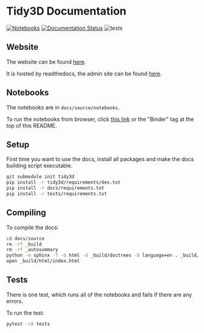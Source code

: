 # Tidy3D Documentation

[![Notebooks](https://mybinder.org/badge_logo.svg)](https://mybinder.org/v2/gh/flexcompute-readthedocs/tidy3d-docs/readthedocs?labpath=docs%2Fsource%2Fnotebooks)
[![Documentation Status](https://readthedocs.com/projects/flexcompute-tidy3ddocumentation/badge/?version=latest)](https://flexcompute-tidy3ddocumentation.readthedocs-hosted.com/?badge=latest)
![tests](https://github.com/flexcompute/tidy3d/actions/workflows//run_tests.yml/badge.svg)

## Website

The website can be found [here](https://flexcompute-tidy3ddocumentation.readthedocs-hosted.com/).

It is hosted by readthedocs, the admin site can be found [here](https://readthedocs.com/dashboard/).

## Notebooks

The notebooks are in `docs/source/notebooks`.

To run the notebooks from browser, click [this link](https://mybinder.org/v2/gh/flexcompute/Tidy3D-docs/HEAD?filepath=docs/notebooks/) or the "Binder" tag at the top of this README.

## Setup

First time you want to use the docs, install all packages and make the docs building script executable.

```bash
git submodule init tidy3d
pip install -r tidy3d/requirements/dev.txt
pip install -r docs/requirements.txt
pip install -r tests/requirements.txt
```

## Compiling

To compile the docs:

```bash
cd docs/source
rm -rf _build
rm -rf _autosummary
python -m sphinx -T -b html -d _build/doctrees -D language=en . _build/html
open _build/html/index.html
```

## Tests

There is one test, which runs all of the notebooks and fails if there are any errors.

To run the test:

```bash
pytest -rA tests
```


